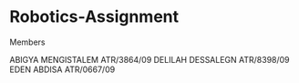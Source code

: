 # Robotics-Assignment
Members 

ABIGYA MENGISTALEM ATR/3864/09
DELILAH DESSALEGN ATR/8398/09
EDEN ABDISA ATR/0667/09